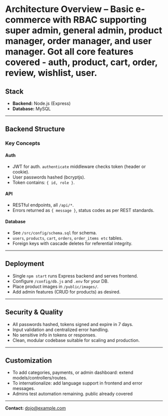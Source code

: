 # Architecture Overview – Basic e-commerce with RBAC supporting super admin, general admin, product manager, order manager, and user manager. Got all core features covered - auth, product, cart, order, review, wishlist, user. 

## Stack

- **Backend:** Node.js (Express)
- **Database:** MySQL
---

## Backend Structure


### Key Concepts

#### Auth
- JWT for auth. `authenticate` middleware checks token (header or cookie).
- User passwords hashed (bcryptjs).
- Token contains: `{ id, role }`.

#### API
- RESTful endpoints, all `/api/*`.
- Errors returned as `{ message }`, status codes as per REST standards.

#### Database
- See `/src/config/schema.sql` for schema.
- `users`, `products`, `cart`, `orders`, `order_items etc` tables.
- Foreign keys with cascade deletes for referential integrity.

---

## Deployment

- Single `npm start` runs Express backend and serves frontend.
- Configure `/config/db.js` and `.env` for your DB.
- Place product images in `/public/images/`.
- Add admin features (CRUD for products) as desired.

---

## Security & Quality

- All passwords hashed, tokens signed and expire in 7 days.
- Input validation and centralized error handling.
- No sensitive info in tokens or responses.
- Clean, modular codebase suitable for scaling and production.

---

## Customization

- To add categories, payments, or admin dashboard: extend models/controllers/routes.
- To internationalize: add language support in frontend and error messages.
- Admins test automation remaining. public already covered

---

**Contact:** dojo@example.com